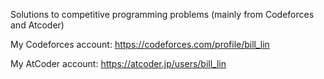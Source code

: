 Solutions to competitive programming problems (mainly from Codeforces and Atcoder)

My Codeforces account: https://codeforces.com/profile/bill_lin

My AtCoder account: https://atcoder.jp/users/bill_lin
